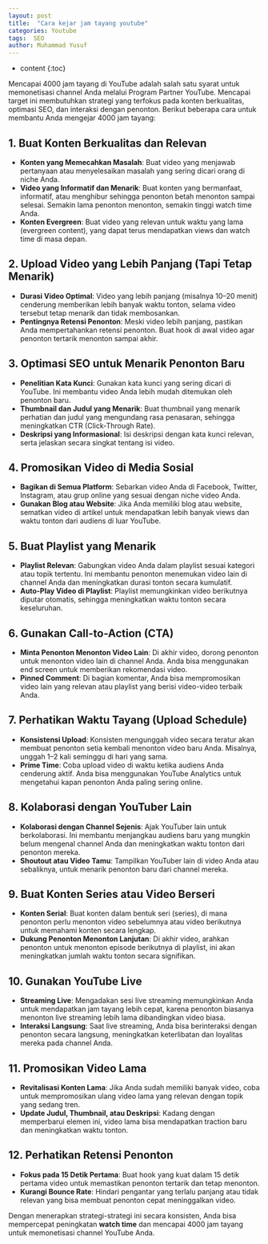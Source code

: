 ```yaml
---
layout: post
title:  "Cara kejar jam tayang youtube"
categories: Youtube
tags:  SEO
author: Muhammad Yusuf
---
```


* content
{:toc}

Mencapai 4000 jam tayang di YouTube adalah salah satu syarat untuk memonetisasi channel Anda melalui Program Partner YouTube. Mencapai target ini membutuhkan strategi yang terfokus pada konten berkualitas, optimasi SEO, dan interaksi dengan penonton. Berikut beberapa cara untuk membantu Anda mengejar 4000 jam tayang:

## 1. **Buat Konten Berkualitas dan Relevan**

- **Konten yang Memecahkan Masalah**: Buat video yang menjawab pertanyaan atau menyelesaikan masalah yang sering dicari orang di niche Anda.
- **Video yang Informatif dan Menarik**: Buat konten yang bermanfaat, informatif, atau menghibur sehingga penonton betah menonton sampai selesai. Semakin lama penonton menonton, semakin tinggi watch time Anda.
- **Konten Evergreen**: Buat video yang relevan untuk waktu yang lama (evergreen content), yang dapat terus mendapatkan views dan watch time di masa depan.

## 2. **Upload Video yang Lebih Panjang (Tapi Tetap Menarik)**

- **Durasi Video Optimal**: Video yang lebih panjang (misalnya 10–20 menit) cenderung memberikan lebih banyak waktu tonton, selama video tersebut tetap menarik dan tidak membosankan.
- **Pentingnya Retensi Penonton**: Meski video lebih panjang, pastikan Anda mempertahankan retensi penonton. Buat hook di awal video agar penonton tertarik menonton sampai akhir.

## 3. **Optimasi SEO untuk Menarik Penonton Baru**

- **Penelitian Kata Kunci**: Gunakan kata kunci yang sering dicari di YouTube. Ini membantu video Anda lebih mudah ditemukan oleh penonton baru.
- **Thumbnail dan Judul yang Menarik**: Buat thumbnail yang menarik perhatian dan judul yang mengundang rasa penasaran, sehingga meningkatkan CTR (Click-Through Rate).
- **Deskripsi yang Informasional**: Isi deskripsi dengan kata kunci relevan, serta jelaskan secara singkat tentang isi video.

## 4. **Promosikan Video di Media Sosial**

- **Bagikan di Semua Platform**: Sebarkan video Anda di Facebook, Twitter, Instagram, atau grup online yang sesuai dengan niche video Anda.
- **Gunakan Blog atau Website**: Jika Anda memiliki blog atau website, sematkan video di artikel untuk mendapatkan lebih banyak views dan waktu tonton dari audiens di luar YouTube.

## 5. **Buat Playlist yang Menarik**

- **Playlist Relevan**: Gabungkan video Anda dalam playlist sesuai kategori atau topik tertentu. Ini membantu penonton menemukan video lain di channel Anda dan meningkatkan durasi tonton secara kumulatif.
- **Auto-Play Video di Playlist**: Playlist memungkinkan video berikutnya diputar otomatis, sehingga meningkatkan waktu tonton secara keseluruhan.

## 6. **Gunakan Call-to-Action (CTA)**

- **Minta Penonton Menonton Video Lain**: Di akhir video, dorong penonton untuk menonton video lain di channel Anda. Anda bisa menggunakan end screen untuk memberikan rekomendasi video.
- **Pinned Comment**: Di bagian komentar, Anda bisa mempromosikan video lain yang relevan atau playlist yang berisi video-video terbaik Anda.

## 7. **Perhatikan Waktu Tayang (Upload Schedule)**

- **Konsistensi Upload**: Konsisten mengunggah video secara teratur akan membuat penonton setia kembali menonton video baru Anda. Misalnya, unggah 1–2 kali seminggu di hari yang sama.
- **Prime Time**: Coba upload video di waktu ketika audiens Anda cenderung aktif. Anda bisa menggunakan YouTube Analytics untuk mengetahui kapan penonton Anda paling sering online.

## 8. **Kolaborasi dengan YouTuber Lain**

- **Kolaborasi dengan Channel Sejenis**: Ajak YouTuber lain untuk berkolaborasi. Ini membantu menjangkau audiens baru yang mungkin belum mengenal channel Anda dan meningkatkan waktu tonton dari penonton mereka.
- **Shoutout atau Video Tamu**: Tampilkan YouTuber lain di video Anda atau sebaliknya, untuk menarik penonton baru dari channel mereka.

## 9. **Buat Konten Series atau Video Berseri**

- **Konten Serial**: Buat konten dalam bentuk seri (series), di mana penonton perlu menonton video sebelumnya atau video berikutnya untuk memahami konten secara lengkap.
- **Dukung Penonton Menonton Lanjutan**: Di akhir video, arahkan penonton untuk menonton episode berikutnya di playlist, ini akan meningkatkan jumlah waktu tonton secara signifikan.

## 10. **Gunakan YouTube Live**

- **Streaming Live**: Mengadakan sesi live streaming memungkinkan Anda untuk mendapatkan jam tayang lebih cepat, karena penonton biasanya menonton live streaming lebih lama dibandingkan video biasa.
- **Interaksi Langsung**: Saat live streaming, Anda bisa berinteraksi dengan penonton secara langsung, meningkatkan keterlibatan dan loyalitas mereka pada channel Anda.

## 11. **Promosikan Video Lama**

- **Revitalisasi Konten Lama**: Jika Anda sudah memiliki banyak video, coba untuk mempromosikan ulang video lama yang relevan dengan topik yang sedang tren.
- **Update Judul, Thumbnail, atau Deskripsi**: Kadang dengan memperbarui elemen ini, video lama bisa mendapatkan traction baru dan meningkatkan waktu tonton.

## 12. **Perhatikan Retensi Penonton**

- **Fokus pada 15 Detik Pertama**: Buat hook yang kuat dalam 15 detik pertama video untuk memastikan penonton tertarik dan tetap menonton.
- **Kurangi Bounce Rate**: Hindari pengantar yang terlalu panjang atau tidak relevan yang bisa membuat penonton cepat meninggalkan video.

Dengan menerapkan strategi-strategi ini secara konsisten, Anda bisa mempercepat peningkatan **watch time** dan mencapai 4000 jam tayang untuk memonetisasi channel YouTube Anda.